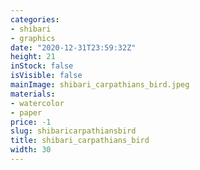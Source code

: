 ```yaml
---
categories:
- shibari
- graphics
date: "2020-12-31T23:59:32Z"
height: 21
inStock: false
isVisible: false
mainImage: shibari_carpathians_bird.jpeg
materials:
- watercolor
- paper
price: -1
slug: shibaricarpathiansbird
title: shibari_carpathians_bird
width: 30
---
```


